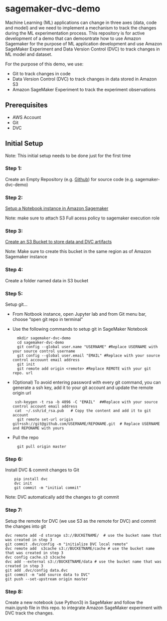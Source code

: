 # sagemaker-dvc-demo

Machine Learning (ML) applications can change in three axes (data, code and model) and we need to implement a mechanism to track the changes during the ML experimentation process. This repository is for active development of a demo that can demosntrate how to use Amazon Sagemaker for the purpose of ML application development and use Amazon SageMaker Experiment and Data Version Control (DVC) to track changes in ML model and dataset.

For the purpose of this demo, we use:

- Git to track changes in code
- Data Version Control (DVC) to track changes in data stored in Amazon S3
- Amazon SageMaker Experiment to track the experiment observations


## Prerequisites
- AWS Account
- Git
- DVC

## Initial Setup

Note: This initial setup needs to be done just for the first time

### Step 1: 

Create an Empty Repository (e.g. [Github](https://docs.github.com/en/enterprise/2.16/user/github/getting-started-with-github/create-a-repo)) for source code (e.g. sagemaker-dvc-demo)


### Step 2: 

[Setup a Notebook instance in Amazon Sagemaker ](https://docs.aws.amazon.com/sagemaker/latest/dg/howitworks-create-ws.html)

Note: make sure to attach S3 Full acess policy to sagemaker execution role

### Step 3: 

[Create an S3 Bucket to store data and DVC artifacts](https://docs.aws.amazon.com/AmazonS3/latest/user-guide/create-bucket.html)


Note: Make sure to create this bucket in the same region as of Amazon Sagemaker instance

### Step 4:
Create a folder named data in S3 bucket


### Step 5: 

Setup git...

- From Notbook instance, open Jupyter lab and from Git menu bar, choose “open git repo in terminal”

- Use the following commands to setup git in SageMaker Notebook
  
        mkdir sagemaker-dvc-demo
        cd sagemaker-dvc-demo
        git config --global user.name "USERNAME" #Replace USERNAME with your source control username
        git config --global user.email "EMAIL" #Replace with your source control accouunt email address
        git init
        git remote add origin <remote> #Replace REMOTE with your git repo. url

- (Optional) To avoid entering password with every git command, you can generate a ssh key, add it to your git account and update the remote origin url
  
       ssh-keygen -t rsa -b 4096 -C "EMAIL"  ##Replace with your source control account email address
       cat  ~/.ssh/id_rsa.pub   # Copy the content and add it to git account
        git remote set-url origin git+ssh://git@github.com/USERNAME/REPONAME.git  # Replace USERNAME and REPONAME with yours

- Pull the repo

        git pull origin master

### Step 6: 

Install DVC & commit changes to Git

        pip install dvc
        dvc init
        git commit -m "initial commit"

Note: DVC automatically add the changes to git commit

### Step 7: 

Setup the remote for DVC (we use S3 as the remote for DVC) and commit the changes into git

    dvc remote add -d storage s3://BUCKETNAME/  # use the bucket name that was created in step 3
    git commit .dvc/config -m "initialize DVC local remote"
    dvc remote add  s3cache s3://BUCKETNAME/cache # use the bucket name that was created in step 3
    dvc config cache.s3 s3cache
    dvc add --external s3://BUCKETNAME/data # use the bucket name that was created in step 3
    git add .dvc/config data.dvc
    git commit -m "add source data to DVC"
    git push --set-upstream origin master

### Step 8: 

Create a new notebook (use Python3) in SageMaker and follow the main.ipynb file in this repo. to integrate Amazon SageMaker experiment with DVC track the changes.











